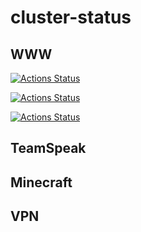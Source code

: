 # cluster-status



## WWW

[![Actions Status](https://github.com/CoolZeroNL/cluster-status/workflows/https-upstreamservice.nl/badge.svg)](https://github.com/CoolZeroNL/cluster-status/actions)

[![Actions Status](https://github.com/CoolZeroNL/cluster-status/workflows/https-tempdata.nl/badge.svg)](https://github.com/CoolZeroNL/cluster-status/actions)

[![Actions Status](https://github.com/CoolZeroNL/cluster-status/workflows/https-legendsandmasters.nl//badge.svg)](https://github.com/CoolZeroNL/cluster-status/actions)

## TeamSpeak

## Minecraft

## VPN
